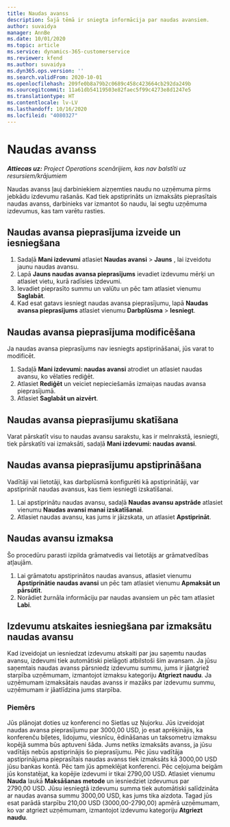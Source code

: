 ```yaml
---
title: Naudas avanss
description: Šajā tēmā ir sniegta informācija par naudas avansiem.
author: suvaidya
manager: AnnBe
ms.date: 10/01/2020
ms.topic: article
ms.service: dynamics-365-customerservice
ms.reviewer: kfend
ms.author: suvaidya
ms.dyn365.ops.version: ''
ms.search.validFrom: 2020-10-01
ms.openlocfilehash: 209fe0b8a79b2c0689c458c423664cb292da249b
ms.sourcegitcommit: 11a61db54119503e82faec5f99c4273e8d1247e5
ms.translationtype: HT
ms.contentlocale: lv-LV
ms.lasthandoff: 10/16/2020
ms.locfileid: "4080327"
---
```

# <a name="cash-advance"></a>Naudas avanss

_**Attiecas uz:** Project Operations scenārijiem, kas nav balstīti uz resursiem/krājumiem_

Naudas avanss ļauj darbiniekiem aizņemties naudu no uzņēmuma pirms jebkādu izdevumu rašanās. Kad tiek apstiprināts un izmaksāts pieprasītais naudas avanss, darbinieks var izmantot šo naudu, lai segtu uzņēmuma izdevumus, kas tam varētu rasties. 

## <a name="create-and-submit-a-cash-advance-request"></a>Naudas avansa pieprasījuma izveide un iesniegšana

1. Sadaļā **Mani izdevumi** atlasiet **Naudas avansi** > **Jauns** , lai izveidotu jaunu naudas avansu. 
2. Lapā **Jauns naudas avansa pieprasījums** ievadiet izdevumu mērķi un atlasiet vietu, kurā radīsies izdevumi.
3. Ievadiet pieprasīto summu un valūtu un pēc tam atlasiet vienumu **Saglabāt**. 
4. Kad esat gatavs iesniegt naudas avansa pieprasījumu, lapā **Naudas avansa pieprasījums** atlasiet vienumu **Darbplūsma** > **Iesniegt**.

## <a name="modify-a-cash-advance-request"></a>Naudas avansa pieprasījuma modificēšana

Ja naudas avansa pieprasījums nav iesniegts apstiprināšanai, jūs varat to modificēt.

1. Sadaļā **Mani izdevumi: naudas avansi** atrodiet un atlasiet naudas avansu, ko vēlaties rediģēt.
2. Atlasiet **Rediģēt** un veiciet nepieciešamās izmaiņas naudas avansa pieprasījumā. 
3. Atlasiet **Saglabāt un aizvērt**.


## <a name="view-cash-advance-requests"></a>Naudas avansa pieprasījumu skatīšana
Varat pārskatīt visu to naudas avansu sarakstu, kas ir melnrakstā, iesniegti, tiek pārskatīti vai izmaksāti, sadaļā **Mani izdevumi: naudas avansi**. 

## <a name="approve-cash-advance-requests"></a>Naudas avansa pieprasījumu apstiprināšana

Vadītāji vai lietotāji, kas darbplūsmā konfigurēti kā apstiprinātāji, var apstiprināt naudas avansus, kas tiem iesniegti izskatīšanai. 

1. Lai apstiprinātu naudas avansu, sadaļā **Naudas avansu apstrāde** atlasiet vienumu **Naudas avansi manai izskatīšanai**.
2. Atlasiet naudas avansu, kas jums ir jāizskata, un atlasiet **Apstiprināt**.  

## <a name="pay-cash-advances"></a>Naudas avansu izmaksa 
Šo procedūru parasti izpilda grāmatvedis vai lietotājs ar grāmatvedības atļaujām.

1. Lai grāmatotu apstiprinātos naudas avansus, atlasiet vienumu **Apstiprinātie naudas avansi** un pēc tam atlasiet vienumu **Apmaksāt un pārsūtīt**.  
2. Norādiet žurnāla informāciju par naudas avansiem un pēc tam atlasiet **Labi**. 

## <a name="submit-an-expense-report-against-a-paid-cash-advance"></a>Izdevumu atskaites iesniegšana par izmaksātu naudas avansu 

Kad izveidojat un iesniedzat izdevumu atskaiti par jau saņemtu naudas avansu, izdevumi tiek automātiski pielāgoti atbilstoši šim avansam. Ja jūsu saņemtais naudas avanss pārsniedz izdevumu summu, jums ir jāatgriež starpība uzņēmumam, izmantojot izmaksu kategoriju **Atgriezt naudu**. Ja uzņēmumam izmaksātais naudas avanss ir mazāks par izdevumu summu, uzņēmumam ir jāatlīdzina jums starpība. 

### <a name="example"></a>Piemērs
Jūs plānojat doties uz konferenci no Sietlas uz Ņujorku. Jūs izveidojat naudas avansa pieprasījumu par 3000,00 USD, jo esat aprēķinājis, ka konferenču biļetes, lidojumu, viesnīcu, ēdināšanas un taksometru izmaksu kopējā summa būs aptuveni šāda. Jums netiks izmaksāts avanss, ja jūsu vadītājs nebūs apstiprinājis šo pieprasījumu. Pēc jūsu vadītāja apstiprinājuma pieprasītais naudas avanss tiek izmaksāts kā 3000,00 USD jūsu bankas kontā. Pēc tam jūs apmeklējat konferenci. Pēc ceļojuma beigām jūs konstatējat, ka kopējie izdevumi ir tikai 2790,00 USD. Atlasiet vienumu **Nauda** laukā **Maksāšanas metode** un iesniedziet izdevumus par 2790,00 USD. Jūsu iesniegtā izdevumu summa tiek automātiski salīdzināta ar naudas avansa summu 3000,00 USD, kas jums tika aizdota. Tagad jūs esat parādā starpību 210,00 USD (3000,00-2790,00) apmērā uzņēmumam, ko var atgriezt uzņēmumam, izmantojot izdevumu kategoriju **Atgriezt naudu**. 
